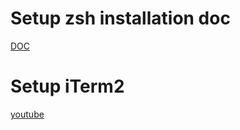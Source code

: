 # Setup zsh installation doc

[DOC](https://www.devahoy.com/blog/2015/04/iterm2-x-zsh)

# Setup iTerm2

[youtube](https://www.youtube.com/watch?v=zxMoEEU1DM0)